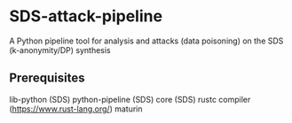 # SDS-attack-pipeline
A Python pipeline tool for analysis and attacks (data poisoning) on the SDS (k-anonymity/DP) synthesis

## Prerequisites
lib-python (SDS)
python-pipeline (SDS)
core (SDS)
rustc compiler (https://www.rust-lang.org/)
maturin
